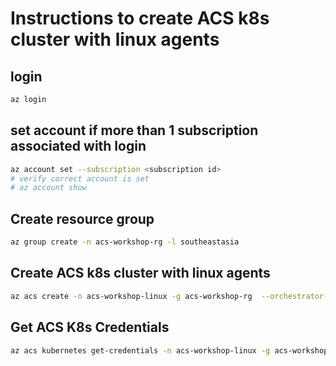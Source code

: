 # Instructions to create ACS k8s cluster with linux agents

## login
```sh
az login
```

## set account if more than 1 subscription associated with login 
```sh
az account set --subscription <subscription id>
# verify correct account is set 
# az account show
```

## Create resource group
```sh
az group create -n acs-workshop-rg -l southeastasia
```

## Create ACS k8s cluster with linux agents
```sh
az acs create -n acs-workshop-linux -g acs-workshop-rg  --orchestrator-type=kubernetes --generate-ssh-keys
```

## Get ACS K8s Credentials
```sh
az acs kubernetes get-credentials -n acs-workshop-linux -g acs-workshop-rg
```